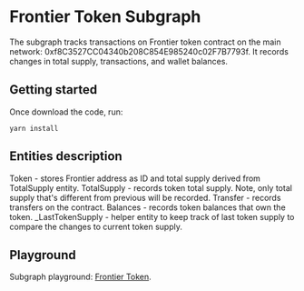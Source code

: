 # Frontier Token Subgraph

The subgraph tracks transactions on Frontier token contract on the main network: 0xf8C3527CC04340b208C854E985240c02F7B7793f. It records changes in total supply, transactions, and wallet balances.

## Getting started
Once download the code, run:
```
yarn install
```

## Entities description
Token - stores Frontier address as ID and total supply derived from TotalSupply entity.
TotalSupply - records token total supply. Note, only total supply that's different from previous will be recorded.
Transfer - records transfers on the contract.
Balances - records token balances that own the token.
_LastTokenSupply - helper entity to keep track of last token supply to compare the changes to current token supply.

## Playground
Subgraph playground: [Frontier Token](https://thegraph.com/explorer/subgraph/sercjm/frontier-token?selected=playground).